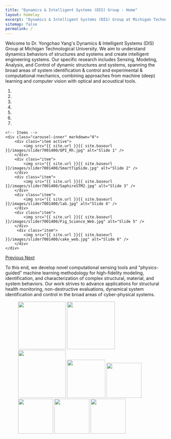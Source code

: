 ```yaml
---
title: "Dynamics & Intelligent Systems (DIS) Group - Home"
layout: homelay
excerpt: "Dynamics & Intelligent Systems (DIS) Group at Michigan Technological University."
sitemap: false
permalink: /
---
```


<!--Welcome to Our  group at the [Leiden Institute of Physics](http://www.physics.leidenuniv.nl). Our aim is to explore and understand [quantum materials](http://condensedconcepts.blogspot.nl/2013/05/what-is-quantum-matter.html), including strange metals, high-temperature superconductors, and quantum critical electron matter.-->
Welcome to Dr. Yongchao Yang's Dynamics & Intelligent Systems (DIS) Group at Michigan Technological University. We aim to understand dynamics behaviors of structures and systems and create intelligent engineering systems. Our specific research includes Sensing, Modeling, Analysis, and Control of dynamic structures and systems, spanning the broad areas of system identification & control and experimental & computational mechanics, combining approaches from machine (deep) learning and computer vision with optical and acoustical tools.

<div markdown="0" id="carousel" class="carousel slide" data-ride="carousel" data-interval="4000" data-pause="hover" >
    <!-- Menu -->
    <ol class="carousel-indicators">
        <li data-target="#carousel" data-slide-to="0" class="active"></li>
        <li data-target="#carousel" data-slide-to="1"></li>
        <li data-target="#carousel" data-slide-to="2"></li>
        <li data-target="#carousel" data-slide-to="3"></li>
        <li data-target="#carousel" data-slide-to="4"></li>
        <li data-target="#carousel" data-slide-to="5"></li>
        <li data-target="#carousel" data-slide-to="6"></li>
    </ol>

    <!-- Items -->
    <div class="carousel-inner" markdown="0">
        <div class="item active">
            <img src="{{ site.url }}{{ site.baseurl }}/images/slider7001400/QPI_Rh.jpg" alt="Slide 1" />
        </div>
        <div class="item">
            <img src="{{ site.url }}{{ site.baseurl }}/images/slider7001400/SmartTipSide.jpg" alt="Slide 2" />
        </div>
        <div class="item">
            <img src="{{ site.url }}{{ site.baseurl }}/images/slider7001400/SaphireSTM2.jpg" alt="Slide 3" />
        </div>
        <div class="item">
            <img src="{{ site.url }}{{ site.baseurl }}/images/slider7001400/lab.jpg" alt="Slide 4" />
        </div>
        <div class="item">
            <img src="{{ site.url }}{{ site.baseurl }}/images/slider7001400/Fig_Science_Web.jpg" alt="Slide 5" />
        </div>       
         <div class="item">
            <img src="{{ site.url }}{{ site.baseurl }}/images/slider7001400/cake_web.jpg" alt="Slide 6" />
        </div>
    </div>
  <a class="left carousel-control" href="#carousel" role="button" data-slide="prev">
    <span class="glyphicon glyphicon-chevron-left" aria-hidden="true"></span>
    <span class="sr-only">Previous</span>
  </a>
  <a class="right carousel-control" href="#carousel" role="button" data-slide="next">
    <span class="glyphicon glyphicon-chevron-right" aria-hidden="true"></span>
    <span class="sr-only">Next</span>
  </a>
</div>




<!--To this end, we develop novel spectroscopic-imaging scanning tunneling microscopy (SI-STM) tools to visualize the relevant quantum mechanical degrees of freedom. We want to be able to build the perfect instruments to answer the  scientific questions we deem most important (see [Research](research)).-->

To this end, we develop novel computational sensing tools and "physics-guided" machine learning methodology for high-fidelity modeling, identification, and characterization of complex structural, material, and system behaviors. Our work strives to advance applications for structural health monitoring, non-destructive evaluations, dynamical system identification and control in the broad areas of cyber-physical systems. 

<!--We are located at Leiden University, the birthplace of superconductivity and home to Kamerlingh Onnes, Lorentz, Huygens, Einstein, de Sitter, and others (see e.g. [the wall of signatures from Ehrenfest lecturers](https://www.lorentz.leidenuniv.nl/history/colloquium/muur_heel.html)). We exchange ideas and work with our neighbors from [Quantum Matter & Optics](http://www.physics.leidenuniv.nl/qo-home), as well as with the colleagues from our [world-class theory section](https://www.lorentz.leidenuniv.nl).-->

 <!-- **We are  looking for passionate new PhD students, Postdocs, and Master students to join the team** [(more info)]({{ site.url }}{{ site.baseurl }}/vacancies) **!** -->


<!-- We are grateful for funding from Leiden University, [NWO](www.nwo.nl) ([Vidi talent scheme](http://www.nwo.nl/en/research-and-results/programmes/Talent+Scheme) and the [Frontiers in Nanoscience program](https://www.universiteitleiden.nl/en/research/research-projects/science/frontiers-of-nanoscience-nanofront)), and from an [ERC starting grant](https://erc.europa.eu/funding/starting-grants).-->

<figure class="fourth">
  <img src="{{ site.url }}{{ site.baseurl }}/images/logopic/logo_darpa.jpeg" style="width: 150px">
  <img src="{{ site.url }}{{ site.baseurl }}/images/logopic/logo_doe.jpg" style="width: 150px">
  <img src="{{ site.url }}{{ site.baseurl }}/images/logopic/logo_fhwa.png" style="width: 150px">
  <img src="{{ site.url }}{{ site.baseurl }}/images/logopic/logo_anl.jpg" style="width: 120px">
   
 <img src="{{ site.url }}{{ site.baseurl }}/images/logopic/logo_lanl.png" style="width: 110px">
    <img src="{{ site.url }}{{ site.baseurl }}/images/logopic/logo_MichiganTech.png" style="width: 110px">
    <img src="{{ site.url }}{{ site.baseurl }}/images/logopic/logo_hyundai.png" style="width: 110px">
    <img src="{{ site.url }}{{ site.baseurl }}/images/logopic/logo_mtrac.jpg" style="width: 110px"> 
</figure>
